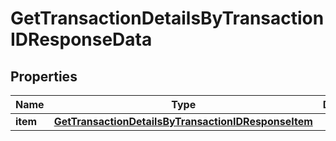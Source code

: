 

# GetTransactionDetailsByTransactionIDResponseData


## Properties

Name | Type | Description | Notes
------------ | ------------- | ------------- | -------------
**item** | [**GetTransactionDetailsByTransactionIDResponseItem**](GetTransactionDetailsByTransactionIDResponseItem.md) |  | 




